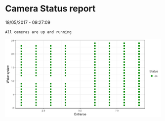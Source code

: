 Camera Status report
================
18/05/2017 - 09:27:09

    All cameras are up and running

![](camreport_files/figure-markdown_github/unnamed-chunk-2-1.png)
